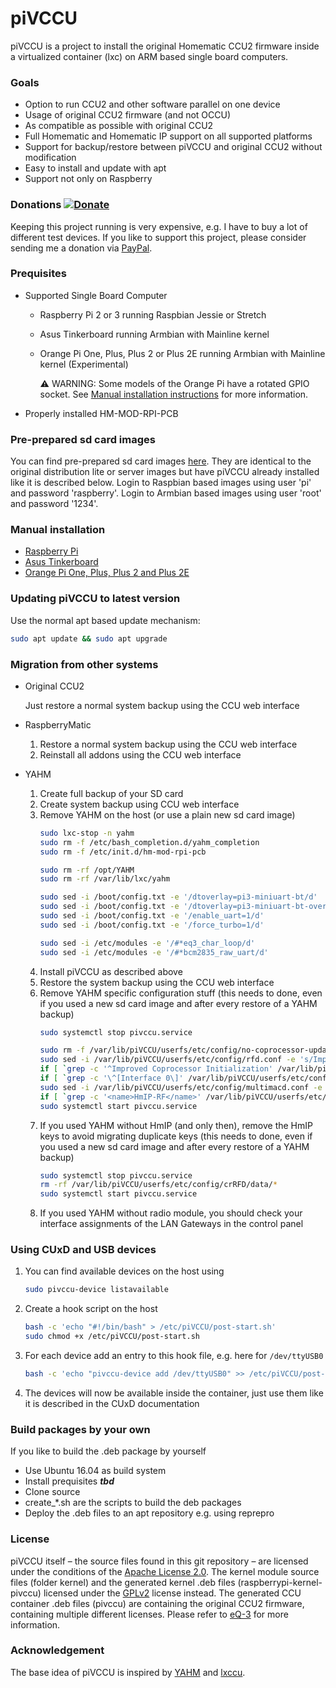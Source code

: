 # piVCCU

piVCCU is a project to install the original Homematic CCU2 firmware inside a virtualized container (lxc) on ARM based single board computers.

### Goals
* Option to run CCU2 and other software parallel on one device
* Usage of original CCU2 firmware (and not OCCU)
* As compatible as possible with original CCU2
* Full Homematic and Homematic IP support on all supported platforms
* Support for backup/restore between piVCCU and original CCU2 without modification
* Easy to install and update with apt
* Support not only on Raspberry

### Donations [![Donate](https://img.shields.io/badge/donate-PayPal-green.svg)](https://www.paypal.com/cgi-bin/webscr?cmd=_s-xclick&hosted_button_id=KJ3UWNDMXLJKU)
Keeping this project running is very expensive, e.g. I have to buy a lot of different test devices. If you like to support this project, please consider sending me a donation via [PayPal](https://www.paypal.com/cgi-bin/webscr?cmd=_s-xclick&hosted_button_id=KJ3UWNDMXLJKU).

### Prequisites

* Supported Single Board Computer
  * Raspberry Pi 2 or 3 running Raspbian Jessie or Stretch
  * Asus Tinkerboard running Armbian with Mainline kernel
  * Orange Pi One, Plus, Plus 2 or Plus 2E running Armbian with Mainline kernel (Experimental)

    :warning: WARNING: Some models of the Orange Pi have a rotated GPIO socket. See [Manual installation instructions](docs/setup/orangepi.md) for more information.
* Properly installed HM-MOD-RPI-PCB

### Pre-prepared sd card images
You can find pre-prepared sd card images [here](https://www.pivccu.de/images).
They are identical to the original distribution lite or server images but have piVCCU already installed like it is described below.
Login to Raspbian based images using user 'pi' and password 'raspberry'.
Login to Armbian based images using user 'root' and password '1234'.

### Manual installation
* [Raspberry Pi](docs/setup/raspberrypi.md)
* [Asus Tinkerboard](docs/setup/tinkerboard.md)
* [Orange Pi One, Plus, Plus 2 and Plus 2E](docs/setup/orangepi.md)

### Updating piVCCU to latest version
Use the normal apt based update mechanism:
```bash
sudo apt update && sudo apt upgrade
```

### Migration from other systems
* Original CCU2

   Just restore a normal system backup using the CCU web interface
   
* RaspberryMatic
   1. Restore a normal system backup using the CCU web interface
   2. Reinstall all addons using the CCU web interface

* YAHM
   1. Create full backup of your SD card
   2. Create system backup using CCU web interface
   3. Remove YAHM on the host (or use a plain new sd card image)
      ```bash
      sudo lxc-stop -n yahm
      sudo rm -f /etc/bash_completion.d/yahm_completion
      sudo rm -f /etc/init.d/hm-mod-rpi-pcb

      sudo rm -rf /opt/YAHM
      sudo rm -rf /var/lib/lxc/yahm

      sudo sed -i /boot/config.txt -e '/dtoverlay=pi3-miniuart-bt/d'
      sudo sed -i /boot/config.txt -e '/dtoverlay=pi3-miniuart-bt-overlay/d'
      sudo sed -i /boot/config.txt -e '/enable_uart=1/d'
      sudo sed -i /boot/config.txt -e '/force_turbo=1/d'

      sudo sed -i /etc/modules -e '/#*eq3_char_loop/d'
      sudo sed -i /etc/modules -e '/#*bcm2835_raw_uart/d'
      ```
   4. Install piVCCU as described above
   5. Restore the system backup using the CCU web interface
   6. Remove YAHM specific configuration stuff (this needs to done, even if you used a new sd card image and after every restore of a YAHM backup)
      ```bash
      sudo systemctl stop pivccu.service

      sudo rm -f /var/lib/piVCCU/userfs/etc/config/no-coprocessor-update
      sudo sed -i /var/lib/piVCCU/userfs/etc/config/rfd.conf -e 's/Improved Coprocessor Initialization = false/Improved Coprocessor Initialization = true/'
      if [ `grep -c '^Improved Coprocessor Initialization' /var/lib/piVCCU/userfs/etc/config/rfd.conf` -eq 0 ]; then sudo sed -i /var/lib/piVCCU/userfs/etc/config/rfd.conf -e 's/\(^Replacemap File.*\)/\1\nImproved Coprocessor Initialization = true\n/'; fi
      if [ `grep -c '\^[Interface 0\]' /var/lib/piVCCU/userfs/etc/config/rfd.conf` -eq 0 ]; then sudo bash -c "echo -e \"\n[Interface 0]\nType = CCU2\nComPortFile = /dev/mmd_bidcos\n#AccessFile = /dev/null\n#ResetFile = /dev/ccu2-ic200\" >> /var/lib/piVCCU/userfs/etc/config/rfd.conf"; fi
      sudo sed -i /var/lib/piVCCU/userfs/etc/config/multimacd.conf -e 's/bcm2835-raw-uart/mxs_auart_raw.0/'
      if [ `grep -c '<name>HmIP-RF</name>' /var/lib/piVCCU/userfs/etc/config/InterfacesList.xml` -eq 0 ]; then sudo bash -c "sed -i /var/lib/piVCCU/userfs/etc/config/InterfacesList.xml -e 's/\(<\/interfaces>\)/\t<ipc>\n\t\t<name>HmIP-RF<\/name>\n\t\t<url>xmlrpc:\/\/127.0.0.1:2010<\/url>\n\t\t<info>HmIP-RF<\/info>\n\t<\/ipc>\n\1/'"; fi
      sudo systemctl start pivccu.service
      ```
   7. If you used YAHM without HmIP (and only then), remove the HmIP keys to avoid migrating duplicate keys (this needs to done, even if you used a new sd card image and after every restore of a YAHM backup)
      ```bash
      sudo systemctl stop pivccu.service
      rm -rf /var/lib/piVCCU/userfs/etc/config/crRFD/data/*
      sudo systemctl start pivccu.service
      ```
   8. If you used YAHM without radio module, you should check your interface assignments of the LAN Gateways in the control panel
      
### Using CUxD and USB devices
1. You can find available devices on the host using
   ```bash
   sudo pivccu-device listavailable
   ```
2. Create a hook script on the host
   ```bash
   bash -c 'echo "#!/bin/bash" > /etc/piVCCU/post-start.sh'
   sudo chmod +x /etc/piVCCU/post-start.sh
   ```
3. For each device add an entry to this hook file, e.g. here for ```/dev/ttyUSB0```
   ```bash
   bash -c 'echo "pivccu-device add /dev/ttyUSB0" >> /etc/piVCCU/post-start.sh'
   ```
4. The devices will now be available inside the container, just use them like it is described in the CUxD documentation

### Build packages by your own
If you like to build the .deb package by yourself
* Use Ubuntu 16.04 as build system
* Install prequisites *__tbd__*
* Clone source
* create_*.sh are the scripts to build the deb packages
* Deploy the .deb files to an apt repository e.g. using reprepro

### License
piVCCU itself – the source files found in this git repository – are licensed under the conditions of the [Apache License 2.0](https://opensource.org/licenses/Apache-2.0).
The kernel module source files (folder kernel) and the generated kernel .deb files (raspberrypi-kernel-pivccu) licensed under the [GPLv2](http://www.gnu.org/licenses/gpl-2.0.html) license instead.
The generated CCU container .deb files (pivccu) are containing the original CCU2 firmware, containing multiple different licenses. Please refer to [eQ-3](http://www.eq-3.com) for more information.

### Acknowledgement
The base idea of piVCCU is inspired by [YAHM](https://github.com/leonsio/YAHM/) and [lxccu](https://www.lxccu.com/).

